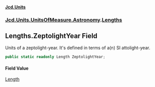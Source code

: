 #### [Jcd.Units](index.md 'index')
### [Jcd.Units.UnitsOfMeasure.Astronomy](Jcd.Units.UnitsOfMeasure.Astronomy.md 'Jcd.Units.UnitsOfMeasure.Astronomy').[Lengths](Jcd.Units.UnitsOfMeasure.Astronomy.Lengths.md 'Jcd.Units.UnitsOfMeasure.Astronomy.Lengths')

## Lengths.ZeptolightYear Field

Units of a zeptolight-year. It's defined in terms of a(n) SI attolight-year.

```csharp
public static readonly Length ZeptolightYear;
```

#### Field Value
[Length](Jcd.Units.UnitTypes.Length.md 'Jcd.Units.UnitTypes.Length')